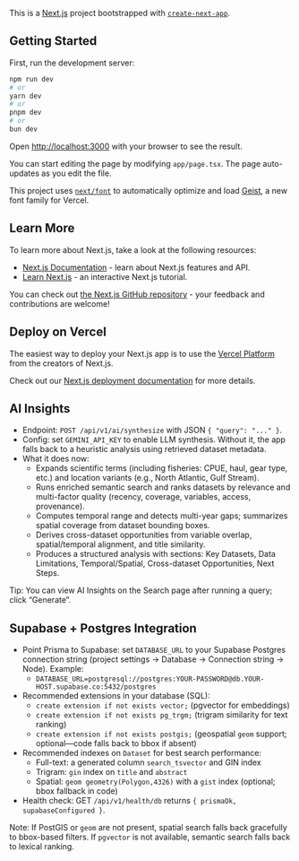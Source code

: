 This is a [Next.js](https://nextjs.org) project bootstrapped with [`create-next-app`](https://nextjs.org/docs/app/api-reference/cli/create-next-app).

## Getting Started

First, run the development server:

```bash
npm run dev
# or
yarn dev
# or
pnpm dev
# or
bun dev
```

Open [http://localhost:3000](http://localhost:3000) with your browser to see the result.

You can start editing the page by modifying `app/page.tsx`. The page auto-updates as you edit the file.

This project uses [`next/font`](https://nextjs.org/docs/app/building-your-application/optimizing/fonts) to automatically optimize and load [Geist](https://vercel.com/font), a new font family for Vercel.

## Learn More

To learn more about Next.js, take a look at the following resources:

- [Next.js Documentation](https://nextjs.org/docs) - learn about Next.js features and API.
- [Learn Next.js](https://nextjs.org/learn) - an interactive Next.js tutorial.

You can check out [the Next.js GitHub repository](https://github.com/vercel/next.js) - your feedback and contributions are welcome!

## Deploy on Vercel

The easiest way to deploy your Next.js app is to use the [Vercel Platform](https://vercel.com/new?utm_medium=default-template&filter=next.js&utm_source=create-next-app&utm_campaign=create-next-app-readme) from the creators of Next.js.

Check out our [Next.js deployment documentation](https://nextjs.org/docs/app/building-your-application/deploying) for more details.

## AI Insights

- Endpoint: `POST /api/v1/ai/synthesize` with JSON `{ "query": "..." }`.
- Config: set `GEMINI_API_KEY` to enable LLM synthesis. Without it, the app falls back to a heuristic analysis using retrieved dataset metadata.
- What it does now:
  - Expands scientific terms (including fisheries: CPUE, haul, gear type, etc.) and location variants (e.g., North Atlantic, Gulf Stream).
  - Runs enriched semantic search and ranks datasets by relevance and multi-factor quality (recency, coverage, variables, access, provenance).
  - Computes temporal range and detects multi-year gaps; summarizes spatial coverage from dataset bounding boxes.
  - Derives cross-dataset opportunities from variable overlap, spatial/temporal alignment, and title similarity.
  - Produces a structured analysis with sections: Key Datasets, Data Limitations, Temporal/Spatial, Cross-dataset Opportunities, Next Steps.

Tip: You can view AI Insights on the Search page after running a query; click “Generate”.

## Supabase + Postgres Integration

- Point Prisma to Supabase: set `DATABASE_URL` to your Supabase Postgres connection string (project settings → Database → Connection string → Node). Example:
  - `DATABASE_URL=postgresql://postgres:YOUR-PASSWORD@db.YOUR-HOST.supabase.co:5432/postgres`
- Recommended extensions in your database (SQL):
  - `create extension if not exists vector;` (pgvector for embeddings)
  - `create extension if not exists pg_trgm;` (trigram similarity for text ranking)
  - `create extension if not exists postgis;` (geospatial `geom` support; optional—code falls back to bbox if absent)
- Recommended indexes on `Dataset` for best search performance:
  - Full-text: a generated column `search_tsvector` and GIN index
  - Trigram: `gin` index on `title` and `abstract`
  - Spatial: `geom geometry(Polygon,4326)` with a `gist` index (optional; bbox fallback in code)
- Health check: GET `/api/v1/health/db` returns `{ prismaOk, supabaseConfigured }`.

Note: If PostGIS or `geom` are not present, spatial search falls back gracefully to bbox-based filters. If `pgvector` is not available, semantic search falls back to lexical ranking.
